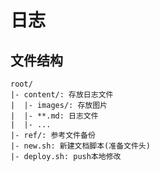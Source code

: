 # 日志

## 文件结构

```shell
root/
|- content/: 存放日志文件
|  |- images/: 存放图片
|  |- **.md: 日志文件
|  |- ...
|- ref/: 参考文件备份
|- new.sh: 新建文档脚本(准备文件头)
|- deploy.sh: push本地修改
```
